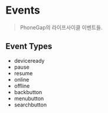 Events
======

> PhoneGap의 라이프사이클 이벤트들.

Event Types
-----------

- deviceready
- pause
- resume
- online
- offline
- backbutton
- menubutton
- searchbutton

